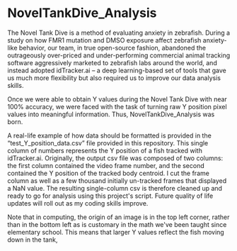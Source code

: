 # NovelTankDive_Analysis
﻿The Novel Tank Dive is a method of evaluating anxiety in zebrafish. During a study on how FMR1 mutation and DMSO exposure affect zebrafish anxiety-like behavior, our team, in true open-source fashion, abandoned the outrageously over-priced and under-performing commercial animal tracking software aggressively marketed to zebrafish labs around the world, and instead adopted idTracker.ai – a deep learning-based set of tools that gave us much more flexibility but also required us to improve our data analysis skills.

Once we were able to obtain Y values during the Novel Tank Dive with near 100% accuracy, we were faced with the task of turning raw Y position pixel values into meaningful information. Thus, NovelTankDive_Analysis was born. 

A real-life example of how data should be formatted is provided in the “test_Y_position_data.csv” file provided in this repository. This single column of numbers represents the Y position of a fish tracked with idTracker.ai. Originally, the output csv file was composed of two columns: the first column contained the video frame number, and the second contained the Y position of the tracked body centroid. I cut the frame column as well as a few thousand initially un-tracked frames that displayed a NaN value. The resulting single-column csv is therefore cleaned up and ready to go for analysis using this project's script. Future quality of life updates will roll out as my coding skills improve.

Note that in computing, the origin of an image is in the top left corner, rather than in the bottom left as is customary in the math we've been taught since elementary school. This means that larger Y values reflect the fish moving down in the tank,
